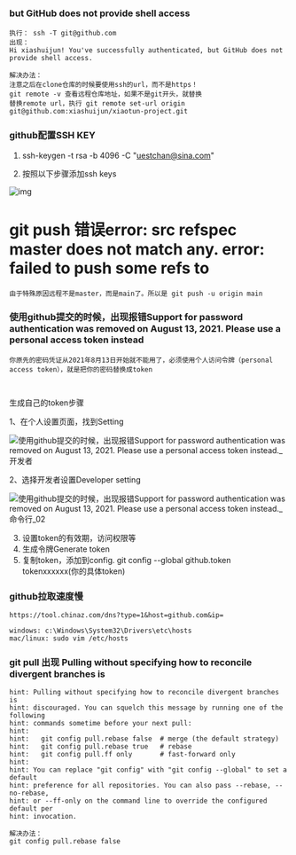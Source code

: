 ### but GitHub does not provide shell access

```
执行： ssh -T git@github.com   
出现： 
Hi xiashuijun! You've successfully authenticated, but GitHub does not provide shell access.

解决办法：
注意之后在clone仓库的时候要使用ssh的url，而不是https！
git remote -v 查看远程仓库地址，如果不是git开头，就替换
替换remote url，执行 git remote set-url origin git@github.com:xiashuijun/xiaotun-project.git
```



### github配置SSH KEY

1. ssh-keygen -t rsa -b 4096 -C "uestchan@sina.com"



2. 按照以下步骤添加ssh keys

![img](https://ask.qcloudimg.com/http-save/1560260/436fe855c6ce63688723984b86ad12ec.png?imageView2/2/w/1620)





# git push 错误error: src refspec master does not match any. error: failed to push some refs to

```
由于特殊原因远程不是master，而是main了。所以是 git push -u origin main
```



### **使用github提交的时候，出现报错Support for password authentication was removed on August 13, 2021. Please use a personal access token instead**

```
你原先的密码凭证从2021年8月13日开始就不能用了，必须使用个人访问令牌（personal access token），就是把你的密码替换成token



```



生成自己的token步骤

1、在个人设置页面，找到Setting

![使用github提交的时候，出现报错Support for password authentication was removed on August 13, 2021. Please use a personal access token instead._开发者](https://s2.51cto.com/images/blog/202109/23/efbca963767c5b0469b7835279a1a82a.png?x-oss-process=image/watermark,size_16,text_QDUxQ1RP5Y2a5a6i,color_FFFFFF,t_30,g_se,x_10,y_10,shadow_20,type_ZmFuZ3poZW5naGVpdGk=/format,webp/resize,m_fixed,w_750)

2、选择开发者设置Developer setting

![使用github提交的时候，出现报错Support for password authentication was removed on August 13, 2021. Please use a personal access token instead._命令行_02](https://s2.51cto.com/images/blog/202109/23/59c7aa987d12cb45fd929b5afc6be9bf.png?x-oss-process=image/watermark,size_16,text_QDUxQ1RP5Y2a5a6i,color_FFFFFF,t_30,g_se,x_10,y_10,shadow_20,type_ZmFuZ3poZW5naGVpdGk=/format,webp/resize,m_fixed,w_750)

3. 设置token的有效期，访问权限等
4. 生成令牌Generate token
5. 复制token，添加到config. git config --global github.token  tokenxxxxxx(你的具体token)



### github拉取速度慢

```
https://tool.chinaz.com/dns?type=1&host=github.com&ip=

windows: c:\Windows\System32\Drivers\etc\hosts
mac/linux: sudo vim /etc/hosts

```





### git pull 出现 Pulling without specifying how to reconcile divergent branches is

```
hint: Pulling without specifying how to reconcile divergent branches is
hint: discouraged. You can squelch this message by running one of the following
hint: commands sometime before your next pull:
hint:
hint:   git config pull.rebase false  # merge (the default strategy)
hint:   git config pull.rebase true   # rebase
hint:   git config pull.ff only       # fast-forward only
hint:
hint: You can replace "git config" with "git config --global" to set a default
hint: preference for all repositories. You can also pass --rebase, --no-rebase,
hint: or --ff-only on the command line to override the configured default per
hint: invocation.

解决办法：
git config pull.rebase false
```

